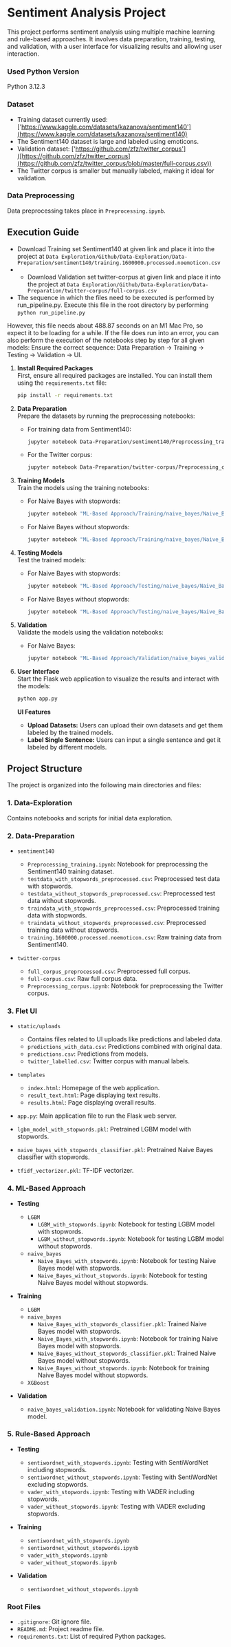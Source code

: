 # Sentiment Analysis Project

This project performs sentiment analysis using multiple machine learning and rule-based approaches. It involves data preparation, training, testing, and validation, with a user interface for visualizing results and allowing user interaction.

### Used Python Version

Python 3.12.3

### Dataset

- Training dataset currently used: ['https://www.kaggle.com/datasets/kazanova/sentiment140'](https://www.kaggle.com/datasets/kazanova/sentiment140)
- The Sentiment140 dataset is large and labeled using emoticons.
- Validation dataset: ['https://github.com/zfz/twitter_corpus']([https://github.com/zfz/twitter_corpus](https://github.com/zfz/twitter_corpus/blob/master/full-corpus.csv))
- The Twitter corpus is smaller but manually labeled, making it ideal for validation.
### Data Preprocessing

Data preprocessing takes place in `Preprocessing.ipynb`.
## Execution Guide
- Download Training set Sentiment140 at given link and place it into the project at ```Data Exploration/Github/Data-Exploration/Data-Preparation/sentiment140/training.1600000.processed.noemoticon.csv```
- - Download Validation set twitter-corpus at given link and place it into the project at ```Data Exploration/Github/Data-Exploration/Data-Preparation/twitter-corpus/full-corpus.csv```
- The sequence in which the files need to be executed is performed by run_pipeline.py. Execute this file in the root directory by performing 
 ```python run_pipeline.py```

However, this file needs about 488.87 seconds on an M1 Mac Pro, so expect it to be loading for a while. If the file does run into an error, you can also perform the execution of the notebooks step by step for all given models: 
Ensure the correct sequence: Data Preparation -> Training -> Testing -> Validation -> UI. 
  
1. **Install Required Packages**  
First, ensure all required packages are installed. You can install them using the `requirements.txt` file:

    ```sh
    pip install -r requirements.txt
    ```

2. **Data Preparation**  
Prepare the datasets by running the preprocessing notebooks:

    - For training data from Sentiment140:
        ```sh
        jupyter notebook Data-Preparation/sentiment140/Preprocessing_training.ipynb
        ```
    - For the Twitter corpus:
        ```sh
        jupyter notebook Data-Preparation/twitter-corpus/Preprocessing_corpus.ipynb
        ```
        
3. **Training Models**  
Train the models using the training notebooks:

    - For Naive Bayes with stopwords:
        ```sh
        jupyter notebook "ML-Based Approach/Training/naive_bayes/Naive_Bayes_with_stopwords.ipynb"
        ```
    - For Naive Bayes without stopwords:
        ```sh
        jupyter notebook "ML-Based Approach/Training/naive_bayes/Naive_Bayes_without_stopwords.ipynb"
        ```

4. **Testing Models**  
Test the trained models:

    - For Naive Bayes with stopwords:
        ```sh
        jupyter notebook "ML-Based Approach/Testing/naive_bayes/Naive_Bayes_with_stopwords.ipynb"
        ```
    - For Naive Bayes without stopwords:
        ```sh
        jupyter notebook "ML-Based Approach/Testing/naive_bayes/Naive_Bayes_without_stopwords.ipynb"
        ```

5. **Validation**  
Validate the models using the validation notebooks:

    - For Naive Bayes:
        ```sh
        jupyter notebook "ML-Based Approach/Validation/naive_bayes_validation.ipynb"
        ```

6. **User Interface**  
Start the Flask web application to visualize the results and interact with the models:

    ```sh
    python app.py
    ```

    **UI Features**
    - **Upload Datasets:** Users can upload their own datasets and get them labeled by the trained models.
    - **Label Single Sentence:** Users can input a single sentence and get it labeled by different models.



## Project Structure

The project is organized into the following main directories and files:

### 1. Data-Exploration
Contains notebooks and scripts for initial data exploration.

### 2. Data-Preparation
- `sentiment140`
  - `Preprocessing_training.ipynb`: Notebook for preprocessing the Sentiment140 training dataset.
  - `testdata_with_stopwords_preprocessed.csv`: Preprocessed test data with stopwords.
  - `testdata_without_stopwords_preprocessed.csv`: Preprocessed test data without stopwords.
  - `traindata_with_stopwords_preprocessed.csv`: Preprocessed training data with stopwords.
  - `traindata_without_stopwords_preprocessed.csv`: Preprocessed training data without stopwords.
  - `training.1600000.processed.noemoticon.csv`: Raw training data from Sentiment140.
  
- `twitter-corpus`
  - `full_corpus_preprocessed.csv`: Preprocessed full corpus.
  - `full-corpus.csv`: Raw full corpus data.
  - `Preprocessing_corpus.ipynb`: Notebook for preprocessing the Twitter corpus.

### 3. Flet UI
- `static/uploads`
  - Contains files related to UI uploads like predictions and labeled data.
  - `predictions_with_data.csv`: Predictions combined with original data.
  - `predictions.csv`: Predictions from models.
  - `twitter_labelled.csv`: Twitter corpus with manual labels.
  
- `templates`
  - `index.html`: Homepage of the web application.
  - `result_text.html`: Page displaying text results.
  - `results.html`: Page displaying overall results.

- `app.py`: Main application file to run the Flask web server.
- `lgbm_model_with_stopwords.pkl`: Pretrained LGBM model with stopwords.
- `naive_bayes_with_stopwords_classifier.pkl`: Pretrained Naive Bayes classifier with stopwords.
- `tfidf_vectorizer.pkl`: TF-IDF vectorizer.

### 4. ML-Based Approach
- **Testing**
  - `LGBM`
    - `LGBM_with_stopwords.ipynb`: Notebook for testing LGBM model with stopwords.
    - `LGBM_without_stopwords.ipynb`: Notebook for testing LGBM model without stopwords.
  - `naive_bayes`
    - `Naive_Bayes_with_stopwords.ipynb`: Notebook for testing Naive Bayes model with stopwords.
    - `Naive_Bayes_without_stopwords.ipynb`: Notebook for testing Naive Bayes model without stopwords.
  
- **Training**
  - `LGBM`
  - `naive_bayes`
    - `Naive_Bayes_with_stopwords_classifier.pkl`: Trained Naive Bayes model with stopwords.
    - `Naive_Bayes_with_stopwords.ipynb`: Notebook for training Naive Bayes model with stopwords.
    - `Naive_Bayes_without_stopwords_classifier.pkl`: Trained Naive Bayes model without stopwords.
    - `Naive_Bayes_without_stopwords.ipynb`: Notebook for training Naive Bayes model without stopwords.
  - `XGBoost`

- **Validation**
  - `naive_bayes_validation.ipynb`: Notebook for validating Naive Bayes model.

### 5. Rule-Based Approach
- **Testing**
  - `sentiwordnet_with_stopwords.ipynb`: Testing with SentiWordNet including stopwords.
  - `sentiwordnet_without_stopwords.ipynb`: Testing with SentiWordNet excluding stopwords.
  - `vader_with_stopwords.ipynb`: Testing with VADER including stopwords.
  - `vader_without_stopwords.ipynb`: Testing with VADER excluding stopwords.
  
- **Training**
  - `sentiwordnet_with_stopwords.ipynb`
  - `sentiwordnet_without_stopwords.ipynb`
  - `vader_with_stopwords.ipynb`
  - `vader_without_stopwords.ipynb`
  
- **Validation**
  - `sentiwordnet_without_stopwords.ipynb`

### Root Files
- `.gitignore`: Git ignore file.
- `README.md`: Project readme file.
- `requirements.txt`: List of required Python packages.




